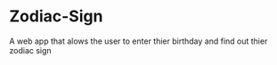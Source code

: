 # Zodiac-Sign
 A web app that alows the user to enter thier birthday and find out thier zodiac sign
